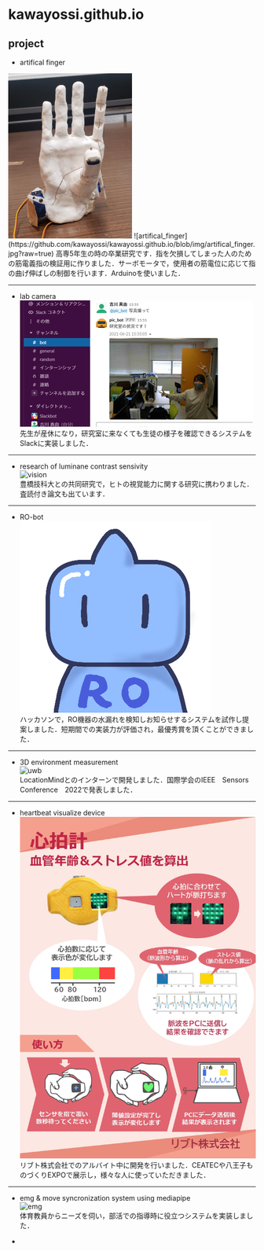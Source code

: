 # kawayossi.github.io

## project
* artifical finger
<img src="https://github.com/kawayossi/kawayossi.github.io/blob/img/artifical_finger.jpg" width="50%">
![artifical_finger](https://github.com/kawayossi/kawayossi.github.io/blob/img/artifical_finger.jpg?raw=true)
高専5年生の時の卒業研究です．指を欠損してしまった人のための筋電義指の検証用に作りました．サーボモータで，使用者の筋電位に応じて指の曲げ伸ばしの制御を行います．Arduinoを使いました．

------
* lab camera  
![pic_bot](https://github.com/kawayossi/kawayossi.github.io/blob/img/pic_bot.png?raw=true)  
先生が産休になり，研究室に来なくても生徒の様子を確認できるシステムをSlackに実装しました．

---
* research of luminane contrast sensivity  
![vision](https://github.com/kawayossi/kawayossi.github.io/blob/img/Contrast_poster.jpg?raw=true)  
豊橋技科大との共同研究で，ヒトの視覚能力に関する研究に携わりました．査読付き論文も出ています．

---
* RO-bot  
![RO-bot](https://github.com/kawayossi/kawayossi.github.io/blob/img/RO-bot_icon.png?raw=true)  
ハッカソンで，RO機器の水漏れを検知しお知らせするシステムを試作し提案しました．短期間での実装力が評価され，最優秀賞を頂くことができました．

---
* 3D environment measurement  
![uwb](https://github.com/kawayossi/kawayossi.github.io/blob/img/UWB_poster.jpg?raw=true)  
LocationMindとのインターンで開発しました．国際学会のIEEE　Sensors　Conference　2022で発表しました．

---
* heartbeat visualize device  
![HRmonitor](https://github.com/kawayossi/kawayossi.github.io/blob/img/HRmonitor.jpg?raw=true)  
リブト株式会社でのアルバイト中に開発を行いました．CEATECや八王子ものづくりEXPOで展示し，様々な人に使っていただきました．

---
* emg & move syncronization system using mediapipe  
![emg](https://github.com/kawayossi/kawayossi.github.io/blob/img/EMG_poster.jpg?raw=true)  
体育教員からニーズを伺い，部活での指導時に役立つシステムを実装しました．

* 
